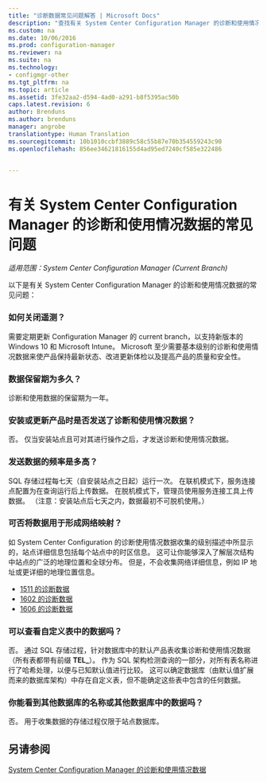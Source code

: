 ```yaml
---
title: "诊断数据常见问题解答 | Microsoft Docs"
description: "查找有关 System Center Configuration Manager 的诊断和使用情况数据的常见问题。"
ms.custom: na
ms.date: 10/06/2016
ms.prod: configuration-manager
ms.reviewer: na
ms.suite: na
ms.technology:
- configmgr-other
ms.tgt_pltfrm: na
ms.topic: article
ms.assetid: 3fe32aa2-d594-4ad0-a291-b8f5395ac50b
caps.latest.revision: 6
author: Brenduns
ms.author: brenduns
manager: angrobe
translationtype: Human Translation
ms.sourcegitcommit: 10b1010ccbf3889c58c55b87e70b354559243c90
ms.openlocfilehash: 856ee34621816155d4ad95ed7240cf585e322486


---
```

# <a name="frequently-asked-questions-about-diagnostics-and-usage-data-for-system-center-configuration-manager"></a>有关 System Center Configuration Manager 的诊断和使用情况数据的常见问题

*适用范围：System Center Configuration Manager (Current Branch)*

以下是有关 System Center Configuration Manager 的诊断和使用情况数据的常见问题：  

###  <a name="a-namebkmkoffa-how-do-i-turn-off-telemetry"></a><a name="bkmk_off"></a> 如何关闭遥测？  
 需要定期更新 Configuration Manager 的 current branch，以支持新版本的 Windows 10 和 Microsoft Intune。 Microsoft 至少需要基本级别的诊断和使用情况数据来使产品保持最新状态、改进更新体检以及提高产品的质量和安全性。  

###  <a name="a-namebkmkretentiona-what-is-the-data-retention-period"></a><a name="bkmk_retention"></a> 数据保留期为多久？  
 诊断和使用数据的保留期为一年。  

###  <a name="a-namebkmkupdatea-is-diagnostics-and-usage-data-sent-when-installing-or-updating-the-product"></a><a name="bkmk_update"></a> 安装或更新产品时是否发送了诊断和使用情况数据？  
 否。 仅当安装站点且可对其进行操作之后，才发送诊断和使用情况数据。  

###  <a name="a-namebkmkfrequencya-how-frequently-is-the-data-sent"></a><a name="bkmk_frequency"></a> 发送数据的频率是多高？  
 SQL 存储过程每七天（自安装站点之日起）运行一次。 在联机模式下，服务连接点配置为在查询运行后上传数据。 在脱机模式下，管理员使用服务连接工具上传数据。 （注意：安装站点后七天之内，数据最初不可脱机使用。）  

###  <a name="a-namebkmknetworka-can-the-data-be-used-to-form-a-network-map"></a><a name="bkmk_network"></a> 可否将数据用于形成网络映射？  
 如 System Center Configuration 的诊断使用情况数据收集的级别描述中所显示的，站点详细信息包括每个站点中的时区信息。 这可让你能够深入了解层次结构中站点的广泛的地理位置和全球分布。 但是，不会收集网络详细信息，例如 IP 地址或更详细的地理位置信息。
 - [1511 的诊断数据](/sccm/core/plan-design/diagnostics/levels-of-diagnostic-usage-data-collection-1511)
 - [1602 的诊断数据](/sccm/core/plan-design/diagnostics/levels-of-diagnostic-usage-data-collection-1602)
 - [1606 的诊断数据](/sccm/core/plan-design/diagnostics/levels-of-diagnostic-usage-data-collection-1606)


###  <a name="a-namebkmktablesa-can-you-see-data-in-custom-tables"></a><a name="bkmk_tables"></a> 可以查看自定义表中的数据吗？  
 否。 通过 SQL 存储过程，针对数据库中的默认产品表收集诊断和使用情况数据（所有表都带有前缀 **TEL_**）。 作为 SQL 架构检测查询的一部分，对所有表名称进行了哈希处理，以便与已知默认值进行比较。 这可以确定数据库（由默认值扩展而来的数据库架构）中存在自定义表，但不能确定这些表中包含的任何数据。  

###  <a name="a-namebkmkdatabasesa-can-you-see-names-of-other-databases-or-data-in-other-databases"></a><a name="bkmk_databases"></a> 你能看到其他数据库的名称或其他数据库中的数据吗？  
 否。 用于收集数据的存储过程仅限于站点数据库。  

## <a name="see-also"></a>另请参阅  
 [System Center Configuration Manager 的诊断和使用情况数据](../../core/plan-design/diagnostics/diagnostics-and-usage-data.md)



<!--HONumber=Dec16_HO3-->



